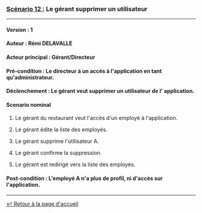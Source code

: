 ### <u>Scénario 12 :</u> Le gérant supprimer un utilisateur

---

#### Version : 1

#### Auteur : Rémi DELAVALLE

#### Acteur principal : Gérant/Directeur

#### Pré-condition : Le directeur à un accès à l'application en tant qu'administrateur.

#### Déclenchement : Le gérant veut supprimer un utilisateur de l' application.



#### Scenario nominal

1. Le gérant du restaurant veut l'accès d'un employé à l'application.

1. Le gérant édite la liste des employés.

1. Le gérant supprime l'utilisateur A.

1. Le gérant confirme la suppression.

1. Le gérant est redirigé vers la liste des employés.


#### Post-condition : L'employé A n'a plus de profil, ni d'accès sur l'application.



---

[:leftwards_arrow_with_hook: Retour à la page d'accueil](../README.md)
